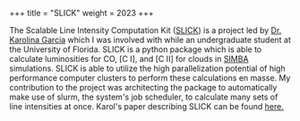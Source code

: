 +++
title = "SLICK"
weight = 2023
+++

The Scalable Line Intensity Computation Kit ([SLICK](https://karolinagarcia.github.io/slick/)) is a project led by [Dr. Karolina Garcia](https://karolinagarcia.github.io/) which I was involved with while an undergraduate student at the University of Florida.
SLICK is a python package which is able to calculate luminosities for CO, [C I], and [C II] for clouds in [SIMBA](http://simba.roe.ac.uk/) simulations.
SLICK is able to utilize the high parallelization potential of high performance computer clusters to perform these calculations en masse.
My contribution to the project was architecting the package to automatically make use of slurm, the system's job scheduler, to calculate many sets of line intensities at once.
Karol's paper describing SLICK can be found [here.](https://ui.adsabs.harvard.edu/abs/2024ApJ...974..197G/)
